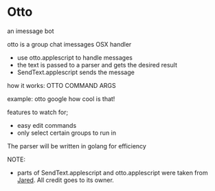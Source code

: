 # Otto
an imessage bot

otto is a group chat imessages OSX handler

+ use otto.applescript to handle messages
+ the text is passed to a parser and gets the desired result
+ SendText.applescript sends the message

how it works:
OTTO COMMAND ARGS

example:
otto google how cool is that!

features to watch for;
+ easy edit commands
+ only select certain groups to run in

The parser will be written in golang for efficiency

NOTE:
+ parts of SendText.applescript and otto.applescript were taken from
[Jared](github.com/ZekeSnider/Jared). All credit goes to its owner.
